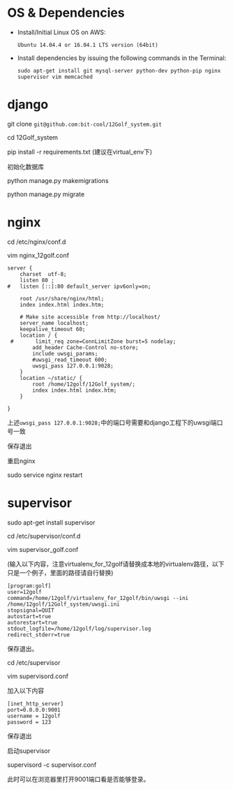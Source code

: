 # OS & Dependencies

- Install/Initial Linux OS on AWS: 

    ```Ubuntu 14.04.4 or 16.04.1 LTS version (64bit)```

- Install dependencies by issuing the following commands in the Terminal:

    ````sudo apt-get install git mysql-server python-dev python-pip nginx supervisor vim memcached````

# django
git clone ``git@github.com:bit-cool/12Golf_system.git``

cd 12Golf_system

pip install -r requirements.txt (建议在virtual_env下)

初始化数据库

python manage.py makemigrations

python manage.py migrate

# nginx

cd /etc/nginx/conf.d

vim nginx_12golf.conf

```
server {
    charset  utf-8;
    listen 80 ;
#   listen [::]:80 default_server ipv6only=on;

    root /usr/share/nginx/html;
    index index.html index.htm;

    # Make site accessible from http://localhost/
    server_name localhost;
    keepalive_timeout 60; 
    location / { 
 #       limit_req zone=ConnLimitZone burst=5 nodelay;
        add_header Cache-Control no-store;
        include uwsgi_params;
        #uwsgi_read_timeout 600;
        uwsgi_pass 127.0.0.1:9028;
    }
    location ~/static/ {
        root /home/12golf/12Golf_system/;
        index index.html index.htm;
    }

}
```
上述``uwsgi_pass 127.0.0.1:9028;``中的端口号需要和django工程下的uwsgi端口号一致

保存退出

重启nginx

sudo service nginx restart

# supervisor
sudo apt-get install supervisor

cd /etc/supervisor/conf.d

vim supervisor_golf.conf 

(输入以下内容，注意virtualenv_for_12golf请替换成本地的virtualenv路径，以下只是一个例子，里面的路径请自行替换)
```
[program:golf]
user=12golf
command=/home/12golf/virtualenv_for_12golf/bin/uwsgi --ini /home/12golf/12Golf_system/uwsgi.ini
stopsignal=QUIT
autostart=true
autorestart=true
stdout_logfile=/home/12golf/log/supervisor.log
redirect_stderr=true
```
保存退出。

cd /etc/supervisor

vim supervisord.conf

加入以下内容
```
[inet_http_server]
port=0.0.0.0:9001
username = 12golf
password = 123
```
保存退出

启动supervisor

supervisord -c supervisor.conf

此时可以在浏览器里打开9001端口看是否能够登录。
